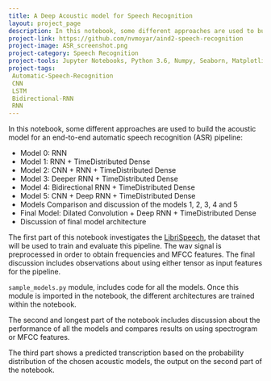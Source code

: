 ```yaml
---
title: A Deep Acoustic model for Speech Recognition
layout: project_page
description: In this notebook, some different approaches are used to build the acoustic model for an end-to-end automatic speech recognition (ASR) pipeline. In addition to providing different architectures, the notebook provides a discussion based on the observations after comparing the different models. The third part includes a predicted transcription based on the probability distribution of the chosen acoustic models, output on the second part of the notebook.
project-link: https://github.com/nvmoyar/aind2-speech-recognition
project-image: ASR_screenshot.png
project-category: Speech Recognition
project-tools: Jupyter Notebooks, Python 3.6, Numpy, Seaborn, Matplotlib, Keras, LibriSpeech Dataset, FloydHub Standard GPU Tesla K80 12 GB Memory 61 GB RAM 100 GB SSD
project-tags:
 Automatic-Speech-Recognition
 CNN
 LSTM
 Bidirectional-RNN
 RNN
---
```


In this notebook, some different approaches are used to build the acoustic model for an end-to-end automatic speech recognition (ASR) pipeline:

* Model 0: RNN
* Model 1: RNN + TimeDistributed Dense
* Model 2: CNN + RNN + TimeDistributed Dense
* Model 3: Deeper RNN + TimeDistributed Dense
* Model 4: Bidirectional RNN + TimeDistributed Dense
* Model 5: CNN + Deep RNN + TimeDistributed Dense 
* Models Comparison and discussion of the models 1, 2, 3, 4 and 5
* Final Model: Dilated Convolution + Deep RNN + TimeDistributed Dense 
* Discussion of final model architecture 

The first part of this notebook investigates the [LibriSpeech](http://www.danielpovey.com/files/2015_icassp_librispeech.pdf), the dataset that will be used to train and evaluate this pipeline. The wav signal is preprocessed in order to obtain frequencies and MFCC features. The final discussion includes observations about using either tensor as input features for the pipeline. 

```sample_models.py``` module, includes code for all the models. Once this module is imported in the notebook, the different architectures are trained within the notebook. 

The second and longest part of the notebook includes discussion about the performance of all the models and compares results on using spectrogram or MFCC features.

The third part shows a predicted transcription based on the probability distribution of the chosen acoustic models, the output on the second part of the notebook. 